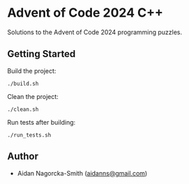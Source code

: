 # Advent of Code 2024 C++

Solutions to the Advent of Code 2024 programming puzzles.

## Getting Started

Build the project:

    ./build.sh

Clean the project:

    ./clean.sh

Run tests after building:

    ./run_tests.sh

## Author

* Aidan Nagorcka-Smith (aidanns@gmail.com)
